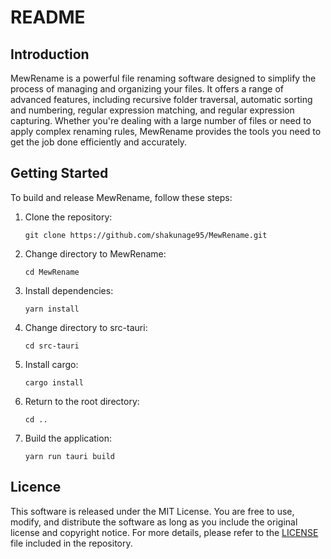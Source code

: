 # README

## Introduction

MewRename is a powerful file renaming software designed to simplify the process of managing and organizing your files. It offers a range of advanced features, including recursive folder traversal, automatic sorting and numbering, regular expression matching, and regular expression capturing. Whether you're dealing with a large number of files or need to apply complex renaming rules, MewRename provides the tools you need to get the job done efficiently and accurately.

## Getting Started

To build and release MewRename, follow these steps:

1. Clone the repository:

   ```
   git clone https://github.com/shakunage95/MewRename.git
   ```

2. Change directory to MewRename:

   ```
   cd MewRename
   ```

3. Install dependencies:

   ```
   yarn install
   ```

4. Change directory to src-tauri:

   ```
   cd src-tauri
   ```

5. Install cargo:

   ```
   cargo install
   ```

6. Return to the root directory:

   ```
   cd ..
   ```

7. Build the application:

   ```
   yarn run tauri build
   ```

## Licence

This software is released under the MIT License. You are free to use, modify, and distribute the software as long as you include the original license and copyright notice. For more details, please refer to the [LICENSE](./LICENSE) file included in the repository.
